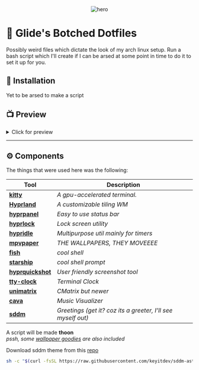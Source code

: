 <div align="center">
    <img src="./.github/other/hero.png" alt="hero" />
    <h1 align="left">🔮 Glide's Botched Dotfiles </h1>
    <p align="left">
        Possibly weird files which dictate the look of my arch linux setup.
        Run a bash script which I'll create if I can be arsed at some point in
        time to do it to set it up for you.
    </p>
</div>

## 📂 Installation

Yet to be arsed to make a script

## 📺 Preview

<details>
<summary> Click for preview </summary>

| Component   | Preview                                         |
| ----------- | ----------------------------------------------- |
| Desktop     | ![preview_1](./.github/previews/img_2.png)      |
| Terminal    | ![preview_2](./.github/previews/img_3.png)      |
| Lock Screen | ![preview_3](./.github/previews/lockscreen.png) |

</details>

---

## ⚙️ Components

The things that were used here was the following:

| Tool                                                          | Description                                                  |
| ------------------------------------------------------------- | ------------------------------------------------------------ |
| **[kitty](https://sw.kovidgoyal.net/kitty/#)**                | _A gpu-accelerated terminal._                                |
| **[Hyprland](https://hypr.land/)**                            | _A customizable tiling WM_                                   |
| **[hyprpanel](https://hyprpanel.com/)**                       | _Easy to use status bar_                                     |
| **[hyprlock](https://github.com/hyprwm/hyprlock)**            | _Lock screen utility_                                        |
| **[hypridle](https://github.com/hyprwm/hypridle)**            | _Multipurpose util mainly for timers_                        |
| **[mpvpaper](https://github.com/GhostNaN/mpvpaper)**          | _THE WALLPAPERS, THEY MOVEEEE_                               |
| **[fish](https://fishshell.com/)**                            | _cool shell_                                                 |
| **[starship](https://starship.rs/)**                          | _cool shell prompt_                                          |
| **[hyprquickshot](https://github.com/JamDon2/hyprquickshot)** | _User friendly screenshot tool_                              |
| **[tty-clock](https://github.com/xorg62/tty-clock)**          | _Terminal Clock_                                             |
| **[unimatrix](https://github.com/will8211/unimatrix)**        | _CMatrix but newer_                                          |
| **[cava](https://github.com/karlstav/cava)**                  | _Music Visualizer_                                           |
| **[sddm](https://github.com/sddm/sddm)**                      | _Greetings (get it? coz its a greeter, I'll see myself out)_ |

A script will be made **thoon** <br/>
_pssh, some [wallpaper goodies](./wallpapers/) are also included_

Download sddm theme from this [repo](https://github.com/Keyitdev/sddm-astronaut-theme)

```bash
sh -c "$(curl -fsSL https://raw.githubusercontent.com/keyitdev/sddm-astronaut-theme/master/setup.sh)"
```
